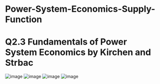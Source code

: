 # Power-System-Economics-Supply-Function
# Q2.3 Fundamentals of Power System Economics by Kirchen and Strbac
![image](https://github.com/Divya-Samudra/Power-System-Economics-Supply-Function/assets/130666521/5d44c1b0-54c2-4e33-ae35-a6a8e4143731)
![image](https://github.com/Divya-Samudra/Power-System-Economics-Supply-Function/assets/130666521/2ccd78f3-a5d9-4d0d-9985-1d00a2a938ec)
![image](https://github.com/Divya-Samudra/Power-System-Economics-Supply-Function/assets/130666521/2aa53ea1-2986-44dd-8e5a-dfdc3bda7530)
![image](https://github.com/Divya-Samudra/Power-System-Economics-Supply-Function/assets/130666521/8d00e5dd-f610-4c93-9f79-17be6a6ba90a)
